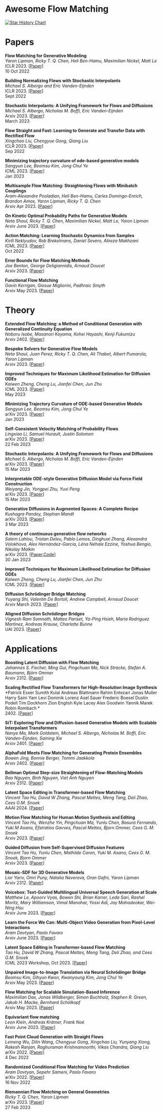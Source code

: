 # Awesome Flow Matching



[![Star History Chart](https://api.star-history.com/svg?repos=dongzhuoyao/awesome-flow-matching&type=Date)](https://star-history.com/#dongzhuoyao/awesome-flow-matching&Date)



# Papers

**Flow Matching for Generative Modeling** \
*Yaron Lipman, Ricky T. Q. Chen, Heli Ben-Hamu, Maximilian Nickel, Matt Le* \
ICLR 2023. [[Paper](https://arxiv.org/abs/2210.02747)] \
10 Oct 2022


**Building Normalizing Flows with Stochastic Interpolants** \
*Michael S. Albergo and Eric Vanden-Eijnden* \
ICLR 2023. [[Paper](https://arxiv.org/abs/2209.15571)] \
Sept 2022

**Stochastic Interpolants: A Unifying Framework for Flows and Diffusions** \
*Michael S. Albergo, Nicholas M. Boffi, Eric Vanden-Eijnden* \
Arxiv 2023. [[Paper](https://arxiv.org/abs/2303.08797)] \
March 2023


**Flow Straight and Fast: Learning to Generate and Transfer Data with Rectified Flow** \
*Xingchao Liu, Chengyue Gong, Qiang Liu* \
ICLR 2023. [[Paper](https://arxiv.org/abs/2209.03003)] \
Sep 2022


**Minimizing trajectory curvature of ode-based generative models** \
*Sangyun Lee, Beomsu Kim, Jong Chul Ye* \
ICML 2023. [[Paper](https://arxiv.org/abs/2301.12003)] \
Jan 2023

**Multisample Flow Matching: Straightening Flows with Minibatch Couplings** \
*Aram-Alexandre Pooladian, Heli Ben-Hamu, Carles Domingo-Enrich, Brandon Amos, Yaron Lipman, Ricky T. Q. Chen* \
Arxiv Apr 2023. [[Paper](https://arxiv.org/abs/2304.14772)] 



**On Kinetic Optimal Probability Paths for Generative Models** \
*Neta Shaul, Ricky T. Q. Chen, Maximilian Nickel, Matt Le, Yaron Lipman* \
Arxiv June 2023. [[Paper](https://arxiv.org/abs/2306.06626)] 



**Action Matching: Learning Stochastic Dynamics from Samples** \
*Kirill Neklyudov, Rob Brekelmans, Daniel Severo, Alireza Makhzani* \
ICML 2023. [[Paper](https://arxiv.org/abs/2210.06662)] \
Oct 2022


**Error Bounds for Flow Matching Methods** \
*Joe Benton, George Deligiannidis, Arnaud Doucet* \
Arxiv 2023. [[Paper](https://arxiv.org/abs/2305.16860)] 



**Functional Flow Matching** \
*Gavin Kerrigan, Giosue Migliorini, Padhraic Smyth* \
Arxiv May 2023. [[Paper](https://arxiv.org/abs/2305.17209)] 




# Theory

**Extended Flow Matching: a Method of Conditional Generation with
Generalized Continuity Equation** \
*Noboru Isobe, Masanori Koyama, Kohei Hayashi, Kenji Fukumizu*\
Arxiv 2402. [[Paper](https://arxiv.org/abs/2402.18839)] 



**Bespoke Solvers for Generative Flow Models** \
*Neta Shaul, Juan Perez, Ricky T. Q. Chen, Ali Thabet, Albert Pumarola, Yaron Lipman*\
Arxiv 2023. [[Paper](https://arxiv.org/abs/2310.19075)] 

**Improved Techniques for Maximum Likelihood Estimation for Diffusion ODEs** \
*Kaiwen Zheng, Cheng Lu, Jianfei Chen, Jun Zhu* \
ICML 2023. [[Paper](https://arxiv.org/abs/2305.03935)] \
May 2023




**Minimizing Trajectory Curvature of ODE-based Generative Models** \
*Sangyun Lee, Beomsu Kim, Jong Chul Ye* \
arXiv 2023. [[Paper](https://arxiv.org/abs/2301.12003)] \
Jan 2023


**Self-Consistent Velocity Matching of Probability Flows** \
*Lingxiao Li, Samuel Hurault, Justin Solomon* \
arXiv 2023. [[Paper](https://arxiv.org/abs/2301.13737)] \
22 Feb 2023

**Stochastic Interpolants: A Unifying Framework for Flows and Diffusions** \
*Michael S. Albergo, Nicholas M. Boffi, Eric Vanden-Eijnden* \
arXiv 2023. [[Paper](https://arxiv.org/abs/2303.08797)] \
15 Mar 2023


**Interpretable ODE-style Generative Diffusion Model via Force Field Construction** \
*Weiyang Jin, Yongpei Zhu, Yuxi Peng* \
arXiv 2023. [[Paper](https://arxiv.org/abs/2303.08063)] \
15 Mar 2023


**Generative Diffusions in Augmented Spaces: A Complete Recipe** \
*Kushagra Pandey, Stephan Mandt* \
arXiv 2023. [[Paper](https://arxiv.org/abs/2303.01748)] \
3 Mar 2023


**A theory of continuous generative flow networks** \
*Salem Lahlou, Tristan Deleu, Pablo Lemos, Dinghuai Zhang, Alexandra Volokhova, Alex Hernández-García, Léna Néhale Ezzine, Yoshua Bengio, Nikolay Malkin* \
arXiv 2023. [[Paper](https://arxiv.org/abs/2301.12594),[Code](https://github.com/saleml/continuous-gfn)] \
30 Jan 2023


**Improved Techniques for Maximum Likelihood Estimation for Diffusion ODEs** \
*Kaiwen Zheng, Cheng Lu, Jianfei Chen, Jun Zhu* \
ICML 2023. [[Paper](https://arxiv.org/abs/2305.03935)] 


**Diffusion Schrödinger Bridge Matching** \
*Yuyang Shi, Valentin De Bortoli, Andrew Campbell, Arnaud Doucet* \
Arxiv March 2023. [[Paper](https://arxiv.org/abs/2303.16852)] 


**Aligned Diffusion Schrödinger Bridges** \
*Vignesh Ram Somnath, Matteo Pariset, Ya-Ping Hsieh, Maria Rodriguez Martinez, Andreas Krause, Charlotte Bunne* \
UAI 2023. [[Paper](https://arxiv.org/abs/2302.11419)] 











# Applications


**Boosting Latent Diffusion with Flow Matching** \
*Johannes S. Fischer, Ming Gui, Pingchuan Ma, Nick Stracke, Stefan A. Baumann, Björn Ommer* \
 Arxiv 2312. [[Paper](https://arxiv.org/abs/2312.07360)] 
 

**Scaling Rectified Flow Transformers for High-Resolution Image Synthesis** \
*Patrick Esser  Sumith Kulal Andreas Blattmann Rahim Entezari Jonas Muller Harry Saini Yam Levi Dominik Lorenz Axel Sauer Frederic Boesel Dustin Podell Tim Dockhorn Zion English
Kyle Lacey Alex Goodwin Yannik Marek Robin Rombach * \
 2402. [[Paper](https://stabilityai-public-packages.s3.us-west-2.amazonaws.com/Stable+Diffusion+3+Paper.pdf)] 

 

**SiT: Exploring Flow and Diffusion-based Generative Models with Scalable Interpolant Transformers** \
*Nanye Ma, Mark Goldstein, Michael S. Albergo, Nicholas M. Boffi, Eric Vanden-Eijnden, Saining Xie* \
 Arxiv 2401. [[Paper](https://arxiv.org/abs/2401.08740)] 

 **AlphaFold Meets Flow Matching for Generating Protein Ensembles** \
 *Bowen Jing, Bonnie Berger, Tommi Jaakkola* \
 Arxiv 2402. [[Paper](https://arxiv.org/abs/2402.04845)] 

**Bellman Optimal Step-size Straightening of Flow-Matching Models** \
*Bao Nguyen, Binh Nguyen, Viet Anh Nguyen* \
 Arxiv 2312. [[Paper](https://arxiv.org/abs/2312.16414)] 


**Latent Space Editing in Transformer-based Flow Matching** \
*Vincent Tao Hu, David W Zhang, Pascal Mettes, Meng Tang, Deli Zhao, Cees G.M. Snoek* \
 AAAI 2024. [[Paper](https://arxiv.org/abs/2312.10825)] 

 **Motion Flow Matching for Human Motion Synthesis and Editing** \
*Vincent Tao Hu, Wenzhe Yin, Pingchuan Ma, Yunlu Chen, Basura Fernando, Yuki M Asano, Efstratios Gavves, Pascal Mettes, Bjorn Ommer, Cees G. M. Snoek* \
 Arxiv 2023. [[Paper](https://arxiv.org/abs/2312.08895)] 

**Guided Diffusion from Self-Supervised Diffusion Features** \
*Vincent Tao Hu, Yunlu Chen, Mathilde Caron, Yuki M. Asano, Cees G. M. Snoek, Bjorn Ommer* \
 Arxiv 2023. [[Paper](https://arxiv.org/abs/2312.08825)] 


**Mosaic-SDF for 3D Generative Models** \
*Lior Yariv, Omri Puny, Natalia Neverova, Oran Gafni, Yaron Lipman* \
 Arxiv 2312. [[Paper](https://arxiv.org/abs/2312.09222)] 

 
**Voicebox: Text-Guided Multilingual Universal Speech Generation at Scale** \
*Matthew Le, Apoorv Vyas, Bowen Shi, Brian Karrer, Leda Sari, Rashel Moritz, Mary Williamson, Vimal Manohar, Yossi Adi, Jay Mahadeokar, Wei-Ning Hsu* \
Arxiv June 2023. [[Paper](https://arxiv.org/abs/2306.15687)] 

**Learn the Force We Can: Multi-Object Video Generation from Pixel-Level Interactions** \
*Aram Davtyan, Paolo Favaro* \
Arxiv June 2023. [[Paper](https://arxiv.org/abs/2306.03988)] 


**Latent Space Editing in Transformer-based Flow Matching** \
*Tao Hu, David W Zhang, Pascal Mettes, Meng Tang, Deli Zhao, and Cees G.M. Snoek* \
ICML 2023 Workshop, Oct 2023. [[Paper](https://openreview.net/pdf?id=Bi6E5rPtBa)] 



**Unpaired Image-to-Image Translation via Neural Schrödinger Bridge** \
*Beomsu Kim, Gihyun Kwon, Kwanyoung Kim, Jong Chul Ye* \
Arxiv May 2023. [[Paper](https://arxiv.org/abs/2305.15086.pdf)] 


**Flow Matching for Scalable Simulation-Based Inference** \
*Maximilian Dax, Jonas Wildberger, Simon Buchholz, Stephen R. Green, Jakob H. Macke, Bernhard Schölkopf* \
Arxiv May 2023. [[Paper](https://arxiv.org/abs/2305.17161)] 

**Equivariant flow matching** \
*Leon Klein, Andreas Krämer, Frank Noé* \
Arxiv June 2023. [[Paper](https://arxiv.org/abs/2306.15030)] 


**Fast Point Cloud Generation with Straight Flows** \
*Lemeng Wu, Dilin Wang, Chengyue Gong, Xingchao Liu, Yunyang Xiong, Rakesh Ranjan, Raghuraman Krishnamoorthi, Vikas Chandra, Qiang Liu* \
arXiv 2022. [[Paper](https://arxiv.org/abs/2212.01747)] \
4 Dec 2022


**Randomized Conditional Flow Matching for Video Prediction** \
*Aram Davtyan, Sepehr Sameni, Paolo Favaro* \
arXiv 2022. [[Paper](https://arxiv.org/abs/2211.14575)] \
16 Nov 2022


**Riemannian Flow Matching on General Geometries** \
*Ricky T. Q. Chen, Yaron Lipman* \
arXiv 2023. [[Paper](https://arxiv.org/abs/2302.03660)] \
27 Feb 2023

